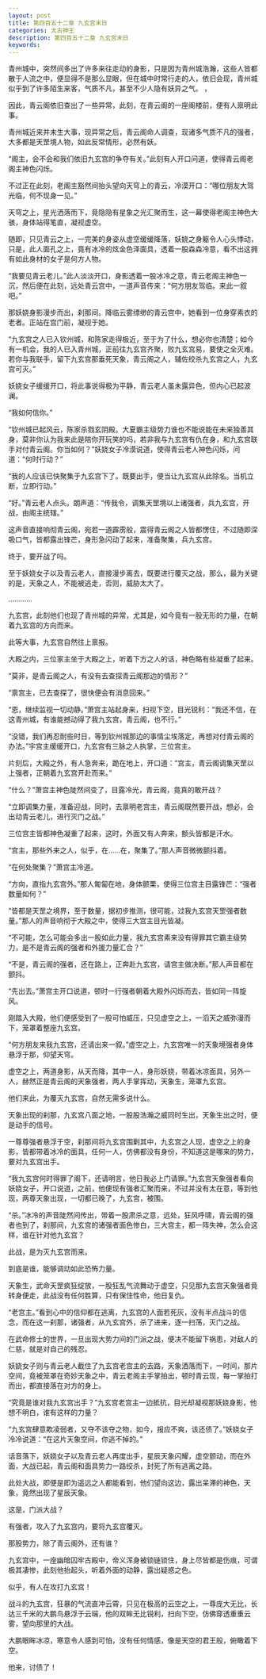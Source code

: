 ```yaml
---
layout: post
title: 第四百五十二章 九玄宫末日
categories: 太古神王
description: 第四百五十二章 九玄宫末日
keywords:
---
```


青州城中，突然间多出了许多来往走动的身影，只是因为青州城浩瀚，这些人皆都散于人流之中，便显得不是那么显眼，但在城中时常行走的人，依旧会现，青州城似乎到了许多陌生来客，气质不凡，甚至不少人隐有妖异之气。 ，

因此，青云阁依旧查出了一些异常，此刻，在青云阁的一座阁楼前，便有人禀明此事。

青州城近来并未生大事，现异常之后，青云阁命人调查，现诸多气质不凡的强者，大多都是天罡境人物，如此反常情形，必然有妖。

“阁主，会不会和我们依旧九玄宫的争夺有关。”此刻有人开口问道，使得青云阁老阁主神色闪烁。

不过正在此刻，老阁主豁然间抬头望向天穹上的青云，冷漠开口：“哪位朋友大驾光临，何不现身一见。”

天穹之上，星光洒落而下，竟隐隐有星象之光汇聚而生，这一幕使得老阁主神色大骇，身体站得笔直，凝视虚空。

随即，只见青云之上，一完美的身姿从虚空缓缓降落，妖娆之身躯令人心头悸动，只是，此人面孔之上，竟有冰冷的炫金色泽面具，透着一股森森冷意，看不出这拥有如此身材的女子是何方人物。

“我要见青云老儿。”此人淡淡开口，身影透着一股冰冷之意，青云老阁主神色一沉，然后便在此刻，远处青云宫中，一道声音传来：“何方朋友驾临。来此一叙吧。”

那妖娆身影漫步而出，刹那间。降临云雾缥缈的青云宫中，她看到一位身穿素衣的老者。正站在宫门前，凝视于她。

“九玄宫之人已入钦州城，和陈家走得极近，至于为了什么，想必你也清楚；如今有一机会，我的人已入青州城，正前往九玄宫齐聚，败九玄宫易，要使之全灭难。若你与我联手，留下九玄宫那垂死天象，青云阁之人，辅佐绞杀九玄宫之人，九玄宫可灭。”

妖娆女子缓缓开口，将此事说得极为平静，青云老人虽未露异色，但内心已起波澜。

“我如何信你。”

“钦州城已起风云，陈家杀戮玄阴殿。大夏霸主级势力谁也不能说能在未来独善其身，莫非你认为我来此是陪你开玩笑的吗，若非我与九玄宫有仇在身，和九玄宫联手对付青云阁。你当如何？”妖娆女子冷漠说道，使得青云老人神色闪烁，问道：“何时行动？”

“我的人应该已快聚集于九玄宫下了。既要出手，便当让九玄宫从此除名。当机立断，立即行动。”

“好。”青云老人点头。朗声道：“传我令，调集天罡境以上诸强者，兵九玄宫，开战，由阁主统辖。”

这声音直接响彻青云阁，宛若一道霹雳般，震得青云阁之人皆都愣住，不过随即深吸口气，皆都露出锋芒，身形急闪动了起来，准备聚集，兵九玄宫。

终于，要开战了吗。

至于妖娆女子以及青云老人，直接漫步离去，既要进行覆灭之战，那么，最为关键的是，天象之人，不能被逃走，否则，威胁太大了。

…………

九玄宫，此刻他们也现了青州城的异常，尤其是，如今竟有一股无形的力量，在朝着九玄宫的方向而来。

此等大事，九玄宫自然往上禀报。

大殿之内，三位家主坐于大殿之上，听着下方之人的话，神色略有些凝重了起来。

“莫非，是青云阁之人，有没有去查探青云阁那边的情形？”

“禀宫主，已去查探了，很快便会有消息回来。”

“恩，继续监视一切动静。”萧宫主站起身来，扫视下空，目光锐利：“我还不信，在这青州城，有谁能撼动得了我九玄宫，青云阁，也不行。”

“没错，我们再忍耐些时日，等到钦州城那边的事情尘埃落定，再想对付青云阁的办法。”宇宫主缓缓开口，九玄宫有三脉之人执掌，三位宫主。

片刻后，大殿之外，有人急奔来，跪在地上，开口道：“宫主，青云阁调集天罡以上强者，正朝着九玄宫开赴而来。”

“什么？”萧宫主神色陡然间变了，目露冷光，青云阁，竟真的敢开战？

“立即调集力量，准备迎战，同时，去禀明老宫主，青云阁既然要开战，想必，会出动青云老儿，进行灭门之战。”

三位宫主皆都神色凝重了起来，这时，外面又有人奔来，额头皆都是汗水。

“宫主，那些外来之人，似乎，在……在，聚集了。”那人声音微微颤抖着。

“在何处聚集？”萧宫主冷道。

“方向，直指九玄宫外。”那人匍匐在地，身体颤栗，使得三位宫主目露锋芒：“强者数量如何？”

“皆都是天罡之境界，至于数量，据初步推测，很可能，过我九玄宫天罡强者数量。”那人的声音响彻于大殿之中，使得三大宫主目光皆凝。

“不可能，怎么可能会多出一股如此力量，我九玄宫素来没有得罪其它霸主级势力，是不是青云阁的强者和外援力量汇合？”

“不是，青云阁的强者，还在路上，正奔赴九玄宫，请宫主做决断。”那人声音都在颤抖。

“先出去。”萧宫主开口说道，顿时一行强者朝着大殿外闪烁而去，皆如同一阵旋风。

刚踏入大殿，他们便感受到了一股可怕威压，只见虚空之上，一滔天之威弥漫而下，笼罩着整座九玄宫。

“何方朋友来我九玄宫，还请出来一叙。”虚空之上，九玄宫唯一的天象境强者身体悬浮于那，仰望天穹。

虚空之上，两道身影，从天而降，其中一人，身形妖娆，带着冰凉面具，另外一人，赫然正是青云阁的天象强者，两人手掌挥动，天象生，笼罩九玄宫。

他们来此，为覆灭九玄宫，自然无需多说什么。

天象出现的刹那，九玄宫八面之地，一股股浩瀚之威同时生出，天象生出之时，便是动手的信号。

一尊尊强者悬浮于空，刹那间将九玄宫围剿其中，九玄宫之人现，虚空之上的身影，皆都带着冰冷的面具，任何一人，仿佛都没有身份，不知道这是哪来的势力，要对九玄宫出手。

“我九玄宫何时得罪了阁下，还请明言，他日我必上门请罪。”九玄宫天象强者看向妖娆女子，开口说道，之前，他便现有强者汇聚而来，不过并没有太在意，等到他现，两尊天象出现，一切都已晚了，九玄宫，被围。

“杀。”冰冷的声音陡然间传出，带着一股肃杀之意，远处，狂风呼啸，青云阁的强者也到了，刹那间，九玄宫的诸强者面色惨白，三大宫主，都一阵失神，怎么会这样，谁在针对他九玄宫？

此战，是为灭九玄宫而来。

到底是谁，能够调动如此恐怖力量。

天象生，武命天罡疯狂绽放，一股狂乱气流舞动于虚空，只见那九玄宫天象强者竟转身便走，此战没有任何胜算，只有保住性命，他日复仇。

“老宫主。”看到心中的信仰都在逃离，九玄宫的人面若死灰，没有半点战斗的信念，而在这一刹那，诸强者，从九玄宫外，杀了进来，逐一扫荡，灭门之战。

在武命修士的世界，一旦出现大势力间的门派之战，便决不能留下祸患，对敌人的仁慈，就是对自己的残忍。

妖娆女子则与青云老人截住了九玄宫老宫主的去路，天象洒落而下，一时间，那片空间，竟被笼罩在奇妙天象之中，青云老阁主手掌拍出，顿时青云现，每一掌拍打而出，都直接落在对方的身上。

“究竟是谁对我九玄宫出手？”九玄宫老宫主一边抵抗，目光却凝视那妖娆身影，他想不明白，谁有这样的力量？

“九玄宫肆意欺凌弱者，又夺不该夺之物，如今，报应不爽，该还债了。”妖娆女子冷冷说道：“在这片天象空间，你逃不掉的。”

话音落下，妖娆女子以及青云老人再度出手，星辰天象闪耀，虚空颤动，而在外面，大战已起，青云阁和面具势力一路绞杀，封死了所有逃离之路。

此处大战，即便是即为遥远之人都能看到，他们望向这边，露出呆滞的神色，天象，竟然出现了星辰天象。

这是，门派大战？

有强者，攻入了九玄宫内，要将九玄宫覆灭。

那股势力，除了青云阁外，还有谁？

九玄宫中，一座幽暗囚牢古殿中，帝义浑身被锁链锁住，身上尽皆都是伤痕，可谓极其凄惨，此刻他抬起头，听着外面的动静，露出疑惑之色。

似乎，有人在攻打九玄宫！

战斗的九玄宫，狂暴的气流直冲云霄，只见在极高的云空之上，一尊庞大无比，长达三千米的大鹏鸟悬浮于云端，他的双眸无比锐利，扫向下空，仿佛穿透重重云雾，望向那里的大战。

大鹏眼眸冰凉，寒意令人感到可怕，没有任何情感，像是天空的君王般，俯瞰着下空。

他来，讨债了！
